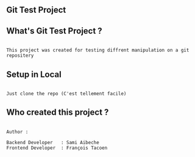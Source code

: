 ## Git Test Project

## What's Git Test Project ?

```

This project was created for testing diffrent manipulation on a git repositery

```


## Setup in Local

```

Just clone the repo (C'est tellement facile)

```

## Who created this project ? 

```

Author : 

Backend Developer   : Sami Aibeche
Frontend Developer  : François Tacoen

```
